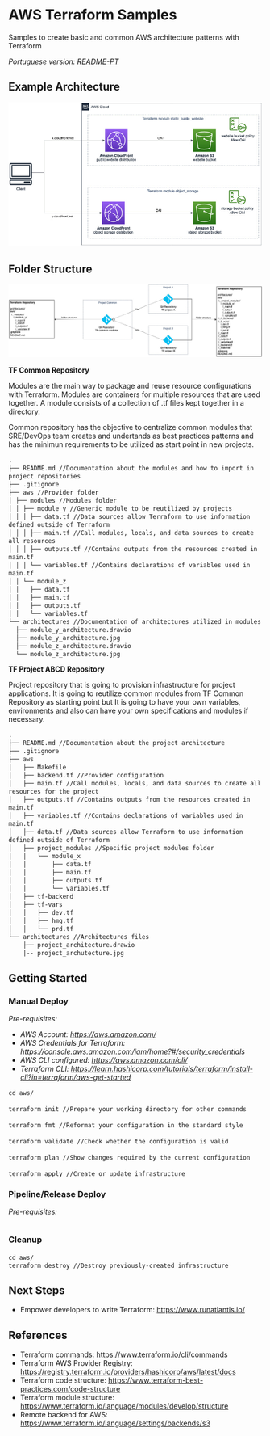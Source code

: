 # AWS Terraform Samples

Samples to create basic and common AWS architecture patterns with Terraform

_Portuguese version: [README-PT](./README-PT.md)_

## Example Architecture

![architecture](images/sample-architecture.jpg)

## Folder Structure

![project](images/projects.jpg)

**TF Common Repository**

Modules are the main way to package and reuse resource configurations with Terraform. Modules are containers for multiple resources that are used together. A module consists of a collection of .tf files kept together in a directory.

Common repository has the objective to centralize common modules that SRE/DevOps team creates and undertands as best practices patterns and has the minimun requirements to be utilized as start point in new projects.

```
.
├── README.md //Documentation about the modules and how to import in project repositories
├── .gitignore
├── aws //Provider folder
│ ├── modules //Modules folder
│ │ ├── module_y //Generic module to be reutilized by projects
│ │ │ ├── data.tf //Data sources allow Terraform to use information defined outside of Terraform
│ │ │ ├── main.tf //Call modules, locals, and data sources to create all resources
│ │ │ ├── outputs.tf //Contains outputs from the resources created in main.tf
│ │ │ └── variables.tf //Contains declarations of variables used in main.tf
│ │ └── module_z
│ │   ├── data.tf
│ │   ├── main.tf
│ │   ├── outputs.tf
│ │   └── variables.tf
└── architectures //Documentation of architectures utilized in modules
  ├── module_y_architecture.drawio
  ├── module_y_architecture.jpg
  ├── module_z_architecture.drawio
  └── module_z_architecture.jpg
```

**TF Project ABCD Repository**

Project repository that is going to provision infrastructure for project applications. It is going to reutilize common modules from TF Common Repository as starting point but It is going to have your own variables, environments and also can have your own specifications and modules if necessary.

```
.
├── README.md //Documentation about the project architecture
├── .gitignore
├── aws
│   ├── Makefile
│   ├── backend.tf //Provider configuration
│   ├── main.tf //Call modules, locals, and data sources to create all resources for the project
│   ├── outputs.tf //Contains outputs from the resources created in main.tf
│   ├── variables.tf //Contains declarations of variables used in main.tf
│   ├── data.tf //Data sources allow Terraform to use information defined outside of Terraform
│   ├── project_modules //Specific project modules folder
│   │   └── module_x
│   │       ├── data.tf
│   │       ├── main.tf
│   │       ├── outputs.tf
│   │       └── variables.tf
│   ├── tf-backend
│   ├── tf-vars
│   │   ├── dev.tf
│   │   ├── hmg.tf
│   │   └── prd.tf
└── architectures //Architectures files
    ├── project_architecture.drawio
    |-- project_archutecture.jpg

```

## Getting Started

### Manual Deploy

_Pre-requisites:_

- _AWS Account: https://aws.amazon.com/_
- _AWS Credentials for Terraform: https://console.aws.amazon.com/iam/home?#/security_credentials_
- _AWS CLI configured: https://aws.amazon.com/cli/_
- _Terraform CLI: https://learn.hashicorp.com/tutorials/terraform/install-cli?in=terraform/aws-get-started_

```
cd aws/

terraform init //Prepare your working directory for other commands

terraform fmt //Reformat your configuration in the standard style

terraform validate //Check whether the configuration is valid

terraform plan //Show changes required by the current configuration

terraform apply //Create or update infrastructure

```

### Pipeline/Release Deploy

_Pre-requisites:_

```

```

### Cleanup

```
cd aws/
terraform destroy //Destroy previously-created infrastructure
```

## Next Steps

- Empower developers to write Terraform: https://www.runatlantis.io/

## References

- Terraform commands: https://www.terraform.io/cli/commands
- Terraform AWS Provider Registry: https://registry.terraform.io/providers/hashicorp/aws/latest/docs
- Terraform code structure: https://www.terraform-best-practices.com/code-structure
- Terraform module structure: https://www.terraform.io/language/modules/develop/structure
- Remote backend for AWS: https://www.terraform.io/language/settings/backends/s3
